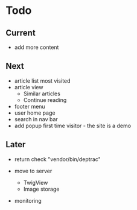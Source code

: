 # Todo

## Current

- add more content

## Next

- article list most visited
- article view
  - Similar articles
  - Continue reading
- footer menu
- user home page
- search in nav bar
- add popup first time visitor - the site is a demo

## Later

- return check "vendor/bin/deptrac"

- move to server
  - TwigView
  - Image storage

- monitoring
